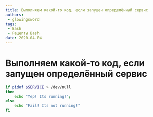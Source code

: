 ```yaml
---
title: Выполняем какой-то код, если запущен определённый сервис
authors: 
 - glowingsword
tags:
 - Bash
 - Рецепты Bash
date: 2020-04-04
---
```

# Выполняем какой-то код, если запущен определённый сервис

``` bash
if pidof $SERVICE > /dev/null
then
    echo "Yep! Its running!";
else
    echo "Fail! Its not running!"
fi
```
